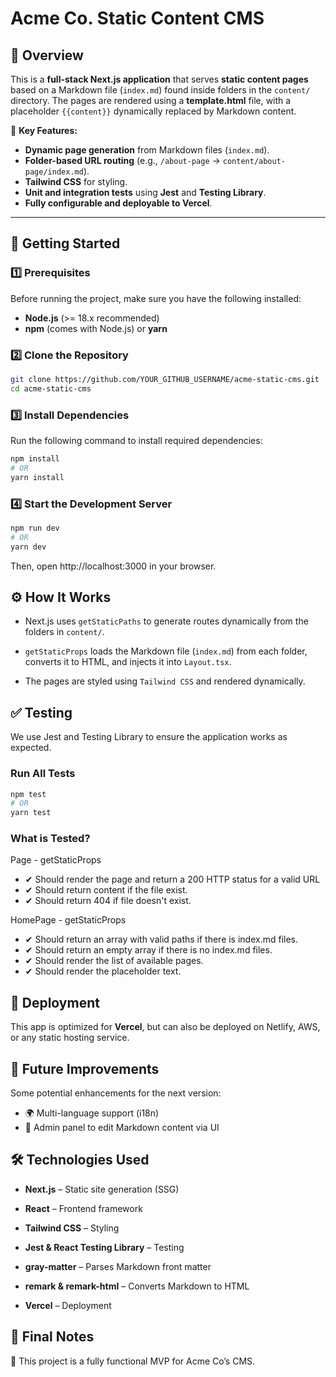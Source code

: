 # **Acme Co. Static Content CMS**

## 📌 **Overview**

This is a **full-stack Next.js application** that serves **static content pages** based on a Markdown file (`index.md`) found inside folders in the `content/` directory. The pages are rendered using a **template.html** file, with a placeholder `{{content}}` dynamically replaced by Markdown content.

📢 **Key Features:**

- **Dynamic page generation** from Markdown files (`index.md`).
- **Folder-based URL routing** (e.g., `/about-page` → `content/about-page/index.md`).
- **Tailwind CSS** for styling.
- **Unit and integration tests** using **Jest** and **Testing Library**.
- **Fully configurable and deployable to Vercel**.

---

## 🚀 **Getting Started**

### **1️⃣ Prerequisites**

Before running the project, make sure you have the following installed:

- **Node.js** (>= 18.x recommended)
- **npm** (comes with Node.js) or **yarn**

### **2️⃣ Clone the Repository**

```sh
git clone https://github.com/YOUR_GITHUB_USERNAME/acme-static-cms.git
cd acme-static-cms
```

### **3️⃣ Install Dependencies**

Run the following command to install required dependencies:

```sh
npm install
# OR
yarn install
```

### **4️⃣ Start the Development Server**

```sh
npm run dev
# OR
yarn dev
```

Then, open http://localhost:3000 in your browser.

## ⚙️ **How It Works**

- Next.js uses `getStaticPaths` to generate routes dynamically from the folders in `content/`.

- `getStaticProps` loads the Markdown file (`index.md`) from each folder, converts it to HTML, and injects it into `Layout.tsx`.

- The pages are styled using `Tailwind CSS` and rendered dynamically.

## ✅ **Testing**

We use Jest and Testing Library to ensure the application works as expected.

### Run All Tests

```sh
npm test
# OR
yarn test
```

### What is Tested?

Page - getStaticProps

- ✔ Should render the page and return a 200 HTTP status for a valid URL
- ✔ Should return content if the file exist.
- ✔ Should return 404 if file doesn't exist.

HomePage - getStaticProps

- ✔ Should return an array with valid paths if there is index.md files.
- ✔ Should return an empty array if there is no index.md files.
- ✔ Should render the list of available pages.
- ✔ Should render the placeholder text.

## 🚀 **Deployment**

This app is optimized for **Vercel**, but can also be deployed on Netlify, AWS, or any static hosting service.

## 📝 **Future Improvements**

Some potential enhancements for the next version:

- 🌍 Multi-language support (i18n)
- 📝 Admin panel to edit Markdown content via UI

## 🛠 **Technologies Used**

- **Next.js** – Static site generation (SSG)

- **React** – Frontend framework

- **Tailwind CSS** – Styling

- **Jest & React Testing Library** – Testing

- **gray-matter** – Parses Markdown front matter

- **remark & remark-html** – Converts Markdown to HTML

- **Vercel** – Deployment

## 🌟 **Final Notes**

🚀 This project is a fully functional MVP for Acme Co’s CMS.
